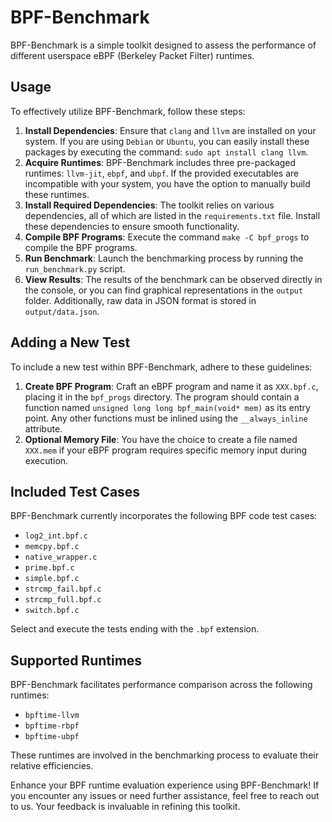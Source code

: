 # BPF-Benchmark

BPF-Benchmark is a simple toolkit designed to assess the performance of different userspace eBPF (Berkeley Packet Filter) runtimes.

## Usage

To effectively utilize BPF-Benchmark, follow these steps:

1. **Install Dependencies**: Ensure that `clang` and `llvm` are installed on your system. If you are using `Debian` or `Ubuntu`, you can easily install these packages by executing the command: `sudo apt install clang llvm`.
2. **Acquire Runtimes**: BPF-Benchmark includes three pre-packaged runtimes: `llvm-jit`, `ebpf`, and `ubpf`. If the provided executables are incompatible with your system, you have the option to manually build these runtimes.
3. **Install Required Dependencies**: The toolkit relies on various dependencies, all of which are listed in the `requirements.txt` file. Install these dependencies to ensure smooth functionality.
4. **Compile BPF Programs**: Execute the command `make -C bpf_progs` to compile the BPF programs.
5. **Run Benchmark**: Launch the benchmarking process by running the `run_benchmark.py` script.
6. **View Results**: The results of the benchmark can be observed directly in the console, or you can find graphical representations in the `output` folder. Additionally, raw data in JSON format is stored in `output/data.json`.

## Adding a New Test

To include a new test within BPF-Benchmark, adhere to these guidelines:

1. **Create BPF Program**: Craft an eBPF program and name it as `XXX.bpf.c`, placing it in the `bpf_progs` directory. The program should contain a function named `unsigned long long bpf_main(void* mem)` as its entry point. Any other functions must be inlined using the `__always_inline` attribute.
2. **Optional Memory File**: You have the choice to create a file named `XXX.mem` if your eBPF program requires specific memory input during execution.

## Included Test Cases

BPF-Benchmark currently incorporates the following BPF code test cases:

- `log2_int.bpf.c`
- `memcpy.bpf.c`
- `native_wrapper.c`
- `prime.bpf.c`
- `simple.bpf.c`
- `strcmp_fail.bpf.c`
- `strcmp_full.bpf.c`
- `switch.bpf.c`

Select and execute the tests ending with the `.bpf` extension.

## Supported Runtimes

BPF-Benchmark facilitates performance comparison across the following runtimes:

- `bpftime-llvm`
- `bpftime-rbpf`
- `bpftime-ubpf`

These runtimes are involved in the benchmarking process to evaluate their relative efficiencies.

Enhance your BPF runtime evaluation experience using BPF-Benchmark! If you encounter any issues or need further assistance, feel free to reach out to us. Your feedback is invaluable in refining this toolkit.

